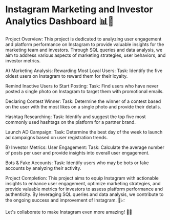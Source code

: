 # Instagram Marketing and Investor Analytics Dashboard 📊💼
Project Overview:
This project is dedicated to analyzing user engagement and platform performance on Instagram to provide valuable insights for the marketing team and investors. Through SQL queries and data analysis, we aim to address various aspects of marketing strategies, user behaviors, and investor metrics.

A) Marketing Analysis:
Rewarding Most Loyal Users: Task: Identify the five oldest users on Instagram to reward them for their loyalty.

Remind Inactive Users to Start Posting: Task: Find users who have never posted a single photo on Instagram to target them with promotional emails.

Declaring Contest Winner: Task: Determine the winner of a contest based on the user with the most likes on a single photo and provide their details.

Hashtag Researching: Task: Identify and suggest the top five most commonly used hashtags on the platform for a partner brand.

Launch AD Campaign: Task: Determine the best day of the week to launch ad campaigns based on user registration trends.

B) Investor Metrics:
User Engagement: Task: Calculate the average number of posts per user and provide insights into overall user engagement.

Bots & Fake Accounts: Task: Identify users who may be bots or fake accounts by analyzing their activity.

Project Completion:
This project aims to equip Instagram with actionable insights to enhance user engagement, optimize marketing strategies, and provide valuable metrics for investors to assess platform performance and authenticity. By leveraging SQL queries and data analysis, we contribute to the ongoing success and improvement of Instagram. 🚀📈

Let's collaborate to make Instagram even more amazing! 📸🎉

